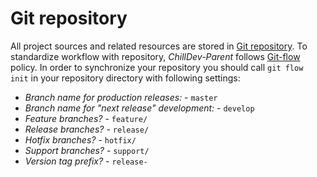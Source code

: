 <!---
# This file is part of the ChillDev-Parent.
#
# @license http://mit-license.org/ The MIT license
# @copyright 2015 © by Rafał Wrzeszcz - Wrzasq.pl.
-->

# Git repository

All project sources and related resources are stored in [Git repository](https://github.com/chilloutdevelopment/pl.chilldev.parent.git). To standardize workflow with repository, *ChillDev-Parent* follows [Git-flow](http://nvie.com/posts/a-successful-git-branching-model/) policy. In order to synchronize your repository you should call `git flow init` in your repository directory with following settings:

-   _Branch name for production releases:_ - `master`
-   _Branch name for "next release" development:_ - `develop`
-   _Feature branches?_ - `feature/`
-   _Release branches?_ - `release/`
-   _Hotfix branches?_ - `hotfix/`
-   _Support branches?_ - `support/`
-   _Version tag prefix?_ - `release-`
